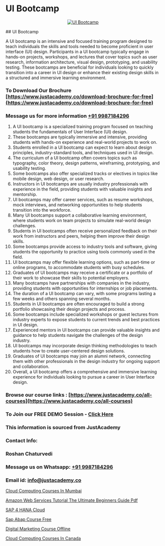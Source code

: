 # UI Bootcamp

<p align="center">
  <a href="https://justacademy.co/all-courses">
    <img src="https://i.ibb.co/P5KtSQ2/ui-ux.png" alt="UI Bootcamp">
  </a>
</p>
## UI Bootcamp

A UI bootcamp is an intensive and focused training program designed to teach individuals the skills and tools needed to become proficient in user interface (UI) design. Participants in a UI bootcamp typically engage in hands-on projects, workshops, and lectures that cover topics such as user research, information architecture, visual design, prototyping, and usability testing. These bootcamps are beneficial for individuals looking to quickly transition into a career in UI design or enhance their existing design skills in a structured and immersive learning environment.
### To Download Our Brochure [https://www.justacademy.co/download-brochure-for-free](https://www.justacademy.co/download-brochure-for-free)
### Message us for more information [+91 9987184296](https://api.whatsapp.com/send?phone=919987184296)
1) A UI bootcamp is a specialized training program focused on teaching students the fundamentals of User Interface (UI) design.
2) These bootcamps are typically immersive and intensive, providing students with hands-on experience and real-world projects to work on.
3) Students enrolled in a UI bootcamp can expect to learn about design principles, industry-standard tools, and techniques used in UI design.
4) The curriculum of a UI bootcamp often covers topics such as typography, color theory, design patterns, wireframing, prototyping, and usability testing.
5) Some bootcamps also offer specialized tracks or electives in topics like mobile design, web design, or user research.
6) Instructors in UI bootcamps are usually industry professionals with experience in the field, providing students with valuable insights and mentorship.
7) UI bootcamps may offer career services, such as resume workshops, mock interviews, and networking opportunities to help students transition into the workforce.
8) Many UI bootcamps support a collaborative learning environment, where students work on team projects to simulate real-world design challenges.
9) Students in UI bootcamps often receive personalized feedback on their work from instructors and peers, helping them improve their design skills.
10) Some bootcamps provide access to industry tools and software, giving students the opportunity to practice using tools commonly used in the field.
11) UI bootcamps may offer flexible learning options, such as part-time or online programs, to accommodate students with busy schedules.
12) Graduates of UI bootcamps may receive a certificate or a portfolio of their work to showcase their skills to potential employers.
13) Many bootcamps have partnerships with companies in the industry, providing students with opportunities for internships or job placements.
14) The duration of a UI bootcamp can vary, with some programs lasting a few weeks and others spanning several months.
15) Students in UI bootcamps are often encouraged to build a strong portfolio showcasing their design projects and process.
16) Some bootcamps include specialized workshops or guest lectures from industry experts to expose students to current trends and best practices in UI design.
17) Experienced mentors in UI bootcamps can provide valuable insights and guidance to help students navigate the challenges of the design industry.
18) UI bootcamps may incorporate design thinking methodologies to teach students how to create user-centered design solutions.
19) Graduates of UI bootcamps may join an alumni network, connecting them with other professionals in the design industry for ongoing support and collaboration.
20) Overall, a UI bootcamp offers a comprehensive and immersive learning experience for individuals looking to pursue a career in User Interface design.

### Browse our course links : [https://www.justacademy.co/all-courses](https://www.justacademy.co/all-courses) 
### To Join our FREE DEMO Session - [Click Here](https://www.justacademy.co/register-for-course-demo)


### This information is sourced from JustAcademy
### Contact Info:
### Roshan Chaturvedi
### Message us on Whatsapp: [+91 9987184296](https://api.whatsapp.com/send?phone=919987184296)
### Email id: [info@justacademy.co](mailto:info@justacademy.co)
                
[Cloud Computing Courses In Mumbai](https://www.linkedin.com/pulse/cloud-computing-courses-mumbai-justacademy-coimbatore-5ovhc?trackingId=kWYkKj4kJpuiEEm0UvXiuQ%3D%3D&lipi=urn%3Ali%3Apage%3Ad_flagship3_company_admin%3B2xJLL00LStCBWjG%2FybzIxQ%3D%3D)

[Amazon Web Services Tutorial The Ultimate Beginners Guide Pdf](https://www.linkedin.com/pulse/amazon-web-services-tutorial-ultimate-beginners-l0kve?trackingId=Ezd5392E6uU2bcELt%2Fdslw%3D%3D&lipi=urn%3Ali%3Apage%3Ad_flagship3_company_admin%3BgDkJO5giR6GYKSrzSn7zAw%3D%3D)

[SAP 4 HANA Cloud](https://medium.com/@kamblerajas684/sap-4-hana-cloud-a4957d83dd08)

[Sap Abap Course Free](https://medium.com/@roneet705/sap-abap-course-free-a5c6111e8c31)

[Digital Marketing Course Offline](https://justacademyin.github.io/justacademy/digital-marketing-course-offline)

[Cloud Computing Courses In Canada](https://justacademyin.github.io/justacademy/cloud-computing-courses-in-canada)

